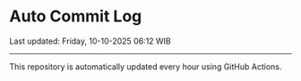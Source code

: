 # Auto Commit Log

Last updated: Friday, 10-10-2025 06:12 WIB

---

This repository is automatically updated every hour using GitHub Actions.
